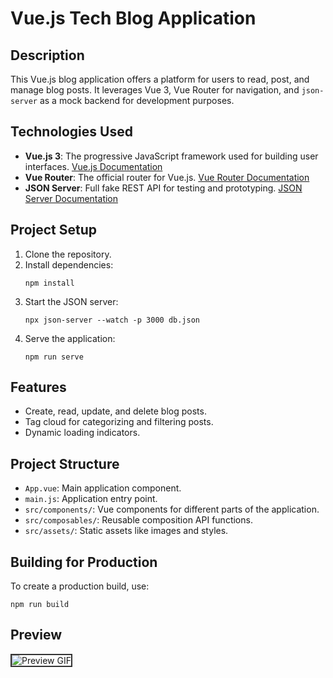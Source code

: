 
# Vue.js Tech Blog Application

## Description

This Vue.js blog application offers a platform for users to read, post, and manage blog posts. It leverages Vue 3, Vue Router for navigation, and `json-server` as a mock backend for development purposes.

## Technologies Used

- **Vue.js 3**: The progressive JavaScript framework used for building user interfaces. [Vue.js Documentation](https://vuejs.org/)
- **Vue Router**: The official router for Vue.js. [Vue Router Documentation](https://router.vuejs.org/)
- **JSON Server**: Full fake REST API for testing and prototyping. [JSON Server Documentation](https://github.com/typicode/json-server)

## Project Setup

1. Clone the repository.
2. Install dependencies:
   ```
   npm install
   ```
3. Start the JSON server:
   ```
   npx json-server --watch -p 3000 db.json
   ```
4. Serve the application:
   ```
   npm run serve
   ```

## Features

- Create, read, update, and delete blog posts.
- Tag cloud for categorizing and filtering posts.
- Dynamic loading indicators.

## Project Structure

- `App.vue`: Main application component.
- `main.js`: Application entry point.
- `src/components/`: Vue components for different parts of the application.
- `src/composables/`: Reusable composition API functions.
- `src/assets/`: Static assets like images and styles.

## Building for Production

To create a production build, use:
```
npm run build
```

## Preview
<img src="preview.gif" alt="Preview GIF" style="max-width: 100%; height: auto; border: 2px solid #333;">
